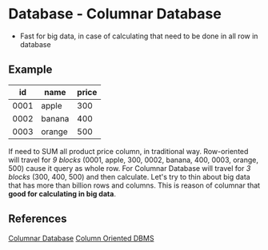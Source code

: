 # Database - Columnar Database

* Fast for big data, in case of calculating that need to be done in all row in database

## Example

|id|name|price|
|-|-|-|
|0001|apple|300|
|0002|banana|400|
|0003|orange|500|

If need to SUM all product price column, in traditional way. Row-oriented will travel for *9 blocks* (0001, apple, 300, 0002, banana, 400, 0003, orange, 500) cause it query as whole row. For Columnar Database will travel for *3 blocks* (300, 400, 500) and then calculate. Let's try to thin about big data that has more than billion rows and columns. This is reason of columnar that **good for calculating in big data**.

## References

[Columnar Database](https://datascience.stackexchange.com/questions/8244/what-makes-columnar-databases-suitable-for-data-science)
[Column Oriented DBMS](https://en.wikipedia.org/wiki/Column-oriented_DBMS)
